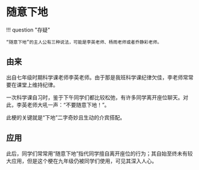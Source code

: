 # 随意下地

!!! question "存疑"

    “随意下地”的主人公有三种说法，可能是李英老师、杨雨老师或者乔静彩老师。

## 由来

出自七年级时期科学课老师李英老师。由于那是我班科学课纪律欠佳，李老师常常要在课堂上维持纪律。

一次科学课自习时，鉴于下午同学们都比较松弛，有许多同学离开座位聊天。对此，李英老师大吼一声：“不要随意下地！”。

此梗的关键就是“下地”二字奇妙且生动的介宾搭配。

## 应用

此后，同学们常常用“随意下地”指代同学擅自离开座位的行为；其自始至终未有较大应用，但是这个梗在九年级仍被同学们使用，可见其深入人心。
